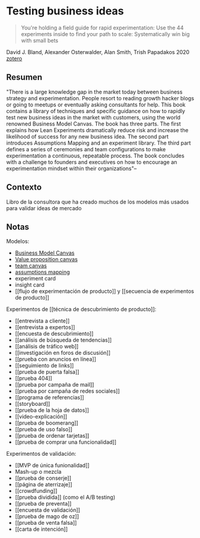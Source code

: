 # Testing business ideas
> You're holding a field guide for rapid experimentation: Use the 44 experiments inside to find your path to scale: Systematically win big with small bets

David J. Bland, Alexander Osterwalder, Alan Smith, Trish Papadakos 2020
[zotero](zotero://select/items/@bland&al2020)

## Resumen
"There is a large knowledge gap in the market today between business strategy and experimentation. People resort to reading growth hacker blogs or going to meetups or eventually asking consultants for help. This book contains a library of techniques and specific guidance on how to rapidly test new business ideas in the market with customers, using the world renowned Business Model Canvas. The book has three parts. The first explains how Lean Experiments dramatically reduce risk and increase the likelihood of success for any new business idea. The second part introduces Assumptions Mapping and an experiment library. The third part defines a series of ceremonies and team configurations to make experimentation a continuous, repeatable process. The book concludes with a challenge to founders and executives on how to encourage an experimentation mindset within their organizations"–

## Contexto

Libro de la consultora que ha creado muchos de los modelos más usados para validar ideas de mercado

## Notas

Modelos:

- [Business Model Canvas](https://en.wikipedia.org/wiki/Business_Model_Canvas#/media/File:Business_Model_Canvas.png)
- [Value proposition canvas](https://www.strategyzer.com/library/the-value-proposition-canvas)
- [team canvas](https://theteamcanvas.com/)
- [assumptions mapping](https://www.strategyzer.com/library/how-assumptions-mapping-can-focus-your-teams-on-running-experiments-that-matter)
- experiment card
- insight card
- [[flujo de experimentación de producto]] y [[secuencia de experimentos de producto]]

Experimentos de [[técnica de descubrimiento de producto]]:

- [[entrevista a cliente]]
- [[entrevista a expertos]]
- [[encuesta de descubrimiento]]
- [[análisis de búsqueda de tendencias]]
- [[análisis de tráfico web]]
- [[investigación en foros de discusión]]
- [[prueba con anuncios en línea]]
- [[seguimiento de links]]
- [[prueba de puerta falsa]]
- [[prueba 404]]
- [[prueba por campaña de mail]]
- [[prueba por campaña de redes sociales]]
- [[programa de referencias]]
- [[storyboard]]
- [[prueba de la hoja de datos]]
- [[video-explicación]]
- [[prueba de boomerang]]
- [[prueba de uso falso]]
- [[prueba de ordenar tarjetas]]
- [[prueba de comprar una funcionalidad]]

Experimentos de validación:

- [[MVP de única funionalidad]]
- Mash-up o mezcla
- [[prueba de conserje]]
- [[página de aterrizaje]]
- [[crowdfunding]]
- [[prueba dividida]] (como el A/B testing)
- [[prueba de preventa]]
- [[encuesta de validación]]
- [[prueba de mago de oz]]
- [[prueba de venta falsa]]
- [[carta de intención]]

